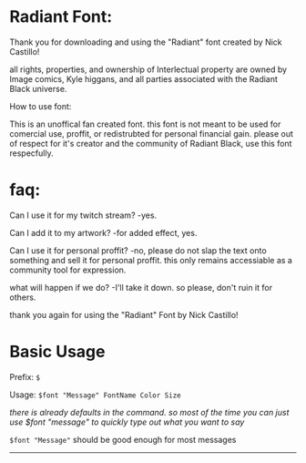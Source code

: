 # Radiant Font: 
Thank you for downloading and using the "Radiant" font created by Nick Castillo!

all rights, properties, and ownership of Interlectual property are owned by Image comics, Kyle higgans, and all parties associated with the Radiant Black universe. 

How to use font: 

This is an unoffical fan created font. this font is not meant to be used for comercial use, proffit, or redistrubted for personal financial gain. please out of respect for it's creator and the community of Radiant Black, use this font respecfully.

# faq:

Can I use it for my twitch stream? 
-yes. 

Can I add it to my artwork?
-for added effect, yes. 

Can I use it for personal proffit?
-no, please do not slap the text onto something and sell it for personal proffit. this only remains accessiable as a community tool for expression. 

what will happen if we do?
-I'll take it down. so please, don't ruin it for others.

thank you again for using the "Radiant" Font by Nick Castillo!


# Basic Usage

Prefix: ``$``

Usage: ``$font "Message" FontName Color Size``

*there is already defaults in the command. so most of the time you can just use $font "message" to quickly type out what you want to say*

``$font "Message"``
should be good enough for most messages
***
